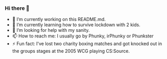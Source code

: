 ### Hi there 👋

- 🔭 I’m currently working on this README.md.
- 🌱 I’m currently learning how to survive lockdown with 2 kids.
- 🤔 I’m looking for help with my sanity.
- 📫 How to reach me: I usually go by Phunky, irPhunky or Phunkster
- ⚡ Fun fact: I've lost two charity boxing matches and got knocked out in the groups stages at the 2005 WCG playing CS:Source.
